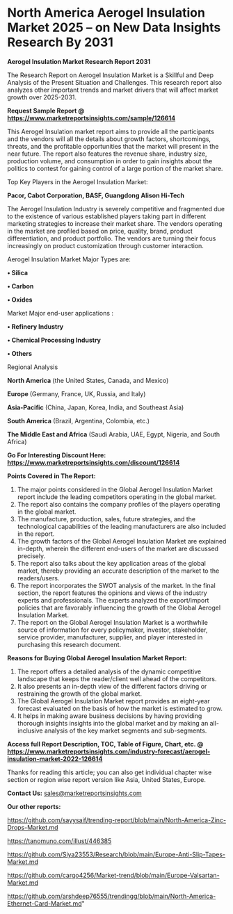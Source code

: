 # North America Aerogel Insulation Market 2025 – on New Data Insights Research By 2031

<strong>Aerogel Insulation Market Research Report 2031</strong>

The Research Report on Aerogel Insulation Market is a Skillful and Deep Analysis of the Present Situation and Challenges. This research report also analyzes other important trends and market drivers that will affect market growth over 2025-2031.

<strong>Request Sample Report @ <a href=https://www.marketreportsinsights.com/sample/126614>https://www.marketreportsinsights.com/sample/126614</a></strong>

This Aerogel Insulation market report aims to provide all the participants and the vendors will all the details about growth factors, shortcomings, threats, and the profitable opportunities that the market will present in the near future. The report also features the revenue share, industry size, production volume, and consumption in order to gain insights about the politics to contest for gaining control of a large portion of the market share.

Top Key Players in the Aerogel Insulation Market:

<strong>Pacor, Cabot Corporation, BASF, Guangdong Alison Hi-Tech</strong>

The Aerogel Insulation Industry is severely competitive and fragmented due to the existence of various established players taking part in different marketing strategies to increase their market share. The vendors operating in the market are profiled based on price, quality, brand, product differentiation, and product portfolio. The vendors are turning their focus increasingly on product customization through customer interaction.

Aerogel Insulation Market Major Types are:

<strong>• Silica

• Carbon

• Oxides</strong>

Market Major end-user applications :

<strong>• Refinery Industry

• Chemical Processing Industry

• Others</strong>

Regional Analysis

</u><strong><b>North America</b></strong> (the United States, Canada, and Mexico)

<strong><b>Europe </b></strong>(Germany, France, UK, Russia, and Italy)

<strong><b>Asia-Pacific</b></strong> (China, Japan, Korea, India, and Southeast Asia)

<strong><b>South America</b></strong> (Brazil, Argentina, Colombia, etc.)

<strong><b>The Middle East and Africa</b></strong> (Saudi Arabia, UAE, Egypt, Nigeria, and South Africa)

<strong>Go For Interesting Discount Here: <a href=https://www.marketreportsinsights.com/discount/126614>https://www.marketreportsinsights.com/discount/126614</a></strong>

<strong>Points Covered in The Report:</strong>
<ol>
  <li>The major points considered in the Global Aerogel Insulation Market report include the leading competitors operating in the global market.</li>
  <li>The report also contains the company profiles of the players operating in the global market.</li>
  <li>The manufacture, production, sales, future strategies, and the technological capabilities of the leading manufacturers are also included in the report.</li>
  <li>The growth factors of the Global Aerogel Insulation Market are explained in-depth, wherein the different end-users of the market are discussed precisely.</li>
  <li>The report also talks about the key application areas of the global market, thereby providing an accurate description of the market to the readers/users.</li>
  <li>The report incorporates the SWOT analysis of the market. In the final section, the report features the opinions and views of the industry experts and professionals. The experts analyzed the export/import policies that are favorably influencing the growth of the Global Aerogel Insulation Market.</li>
  <li>The report on the Global Aerogel Insulation Market is a worthwhile source of information for every policymaker, investor, stakeholder, service provider, manufacturer, supplier, and player interested in purchasing this research document.</li>
</ol>
<strong>Reasons for Buying Global Aerogel Insulation Market Report:</strong>

<ol>
  <li>The report offers a detailed analysis of the dynamic competitive landscape that keeps the reader/client well ahead of the competitors.</li>
  <li>It also presents an in-depth view of the different factors driving or restraining the growth of the global market.</li>
  <li>The Global Aerogel Insulation Market report provides an eight-year forecast evaluated on the basis of how the market is estimated to grow.</li>
  <li>It helps in making aware business decisions by having providing thorough insights insights into the global market and by making an all-inclusive analysis of the key market segments and sub-segments.</li>
</ol>
<strong>Access full Report Description, TOC, Table of Figure, Chart, etc. @ <a href=https://www.marketreportsinsights.com/industry-forecast/aerogel-insulation-market-2022-126614>https://www.marketreportsinsights.com/industry-forecast/aerogel-insulation-market-2022-126614</a></strong>


Thanks for reading this article; you can also get individual chapter wise section or region wise report version like Asia, United States, Europe.

<strong>Contact Us:</strong>
sales@marketreportsinsights.com

<strong>Our other reports:</strong>

<a href=https://github.com/sayysaif/trending-report/blob/main/North-America-Zinc-Drops-Market.md>https://github.com/sayysaif/trending-report/blob/main/North-America-Zinc-Drops-Market.md</a>

<a href=https://tanomuno.com/illust/446385>https://tanomuno.com/illust/446385</a>

<a href=https://github.com/Siya23553/Research/blob/main/Europe-Anti-Slip-Tapes-Market.md>https://github.com/Siya23553/Research/blob/main/Europe-Anti-Slip-Tapes-Market.md</a>

<a href=https://github.com/cargo4256/Market-trend/blob/main/Europe-Valsartan-Market.md>https://github.com/cargo4256/Market-trend/blob/main/Europe-Valsartan-Market.md</a>

<a href=https://github.com/arshdeep76555/trendingg/blob/main/North-America-Ethernet-Card-Market.md>https://github.com/arshdeep76555/trendingg/blob/main/North-America-Ethernet-Card-Market.md</a>"
